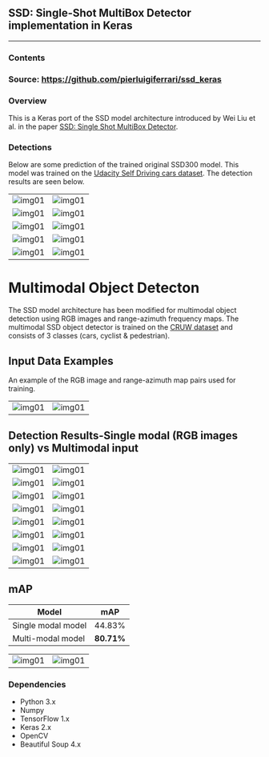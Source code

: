 ## SSD: Single-Shot MultiBox Detector implementation in Keras
---
### Contents
### Source: https://github.com/pierluigiferrari/ssd_keras


### Overview

This is a Keras port of the SSD model architecture introduced by Wei Liu et al. in the paper [SSD: Single Shot MultiBox Detector](https://arxiv.org/abs/1512.02325).

### Detections

Below are some prediction of the trained original SSD300 model.
This model was trained on the [Udacity Self Driving cars dataset](https://www.kaggle.com/datasets/sshikamaru/udacity-self-driving-car-dataset).
The detection results are seen below.

| | |
|---|---|
| ![img01](detection_results/1478020998721490820.jpg)| ![img01](detection_results/1478021584075204499.jpg) |
| ![img01](detection_results/a6.jpg) | ![img01](detection_results/a3.jpg) |
| ![img01](detection_results/a1.jpg) | ![img01](detection_results/Capture.PNG) |
| ![img01](detection_results/a7.jpeg) | ![img01](detection_results/dublin.png) |
| ![img01](detection_results/6.png) | ![img01](detection_results/48.png) |

# Multimodal Object Detecton
The SSD model architecture has been modified for multimodal object detection using RGB images and range-azimuth frequency maps. 
The multimodal SSD object detector is trained on the [CRUW dataset](https://www.cruwdataset.org/introduction) and consists of 3 classes (cars, cyclist & pedestrian). 

## Input Data Examples
An example of the RGB image and range-azimuth map pairs used for training.

|||
|---|---|
|![img01](./data_examples/c0000000071.jpg)|![img01](./data_examples/c000071_0000.npy.png)|

## Detection Results-Single modal (RGB images only) vs Multimodal input
| | |  
|---|---|
| ![img01](./detection_results/s1.jpg)| ![img01](./detection_results/m1.jpg) |
| ![img01](./detection_results/s2.jpg)| ![img01](./detection_results/m2.jpg) |
| ![img01](./detection_results/s3.jpg)| ![img01](./detection_results/m3.jpg) |
| ![img01](./detection_results/s4.jpg)| ![img01](./detection_results/m4.jpg) |
| ![img01](./detection_results/s5.jpg)| ![img01](./detection_results/m5.jpg) |
| ![img01](./detection_results/s6.jpg)| ![img01](./detection_results/m6.jpg) |
| ![img01](./detection_results/s7.jpg)| ![img01](./detection_results/m7.jpg) |
| ![img01](./detection_results/s8.jpg)| ![img01](./detection_results/m8.jpg) |



## mAP
|**Model**|mAP
|-----|----------------------|
|Single modal model|44.83%
|Multi-modal model|**80.71%**|

|||
|-----|-----|
|![img01](./detection_results/mAP_single.png)|![img01](./detection_results/mAP_multi.png)|



### Dependencies

* Python 3.x
* Numpy
* TensorFlow 1.x
* Keras 2.x
* OpenCV
* Beautiful Soup 4.x

